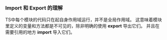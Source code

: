 ### Import 和 Export 的理解
TS中每个模块的代码只在起自身作用域运行，并不是全局作用域。
这意味着模块里定义的变量和方法都是不可见的，除非明确的使用 **export** 导出它们。
并且在需要引用的地方 **import** 导入它们。